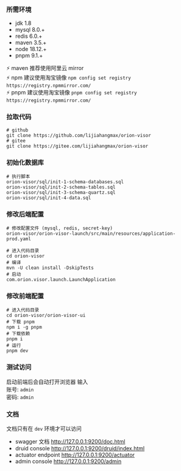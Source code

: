 ### 所需环境

* jdk 1.8
* mysql 8.0.+
* redis 6.0.+
* maven 3.5.+
* node 18.12.+
* pnpm 9.1.+

⚡ maven 推荐使用阿里云 mirror   
⚡ npm 建议使用淘宝镜像 `npm config set registry https://registry.npmmirror.com/`  
⚡ pnpm 建议使用淘宝镜像 `pnpm config set registry https://registry.npmmirror.com/`

### 拉取代码

```
# github
git clone https://github.com/lijiahangmax/orion-visor
# gitee
git clone https://gitee.com/lijiahangmax/orion-visor
```

### 初始化数据库

```
# 执行脚本
orion-visor/sql/init-1-schema-databases.sql
orion-visor/sql/init-2-schema-tables.sql
orion-visor/sql/init-3-schema-quartz.sql
orion-visor/sql/init-4-data.sql
```

### 修改后端配置

```
# 修改配置文件 (mysql, redis, secret-key)
orion-visor/orion-visor-launch/src/main/resources/application-prod.yaml

# 进入代码目录
cd orion-visor
# 编译
mvn -U clean install -DskipTests
# 启动
com.orion.visor.launch.LaunchApplication
```

### 修改前端配置

```shell
# 进入代码目录
cd orion-visor/orion-visor-ui
# 下载 pnpm
npm i -g pnpm
# 下载依赖
pnpm i
# 运行
pnpm dev
```   

### 测试访问

启动前端后会自动打开浏览器 输入  
账号: `admin`  
密码: `admin`

### 文档

文档只有在 `dev` 环境才可以访问

- swagger 文档       http://127.0.0.1:9200/doc.html
- druid console     http://127.0.0.1:9200/druid/index.html
- actuator endpoint http://127.0.0.1:9200/actuator
- admin console     http://127.0.0.1:9200/admin
